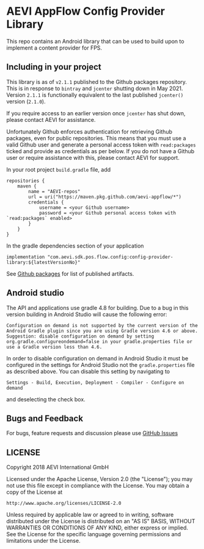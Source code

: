 # AEVI AppFlow Config Provider Library

This repo contains an Android library that can be used to build upon to implement a content provider for FPS.

## Including in your project

This library is as of `v2.1.1` published to the Github packages repository. This is in response to `bintray` and `jcenter` shutting down in May 2021.
Version `2.1.1` is functionally equivalent to the last published `jcenter()` version (`2.1.0`).

If you require access to an earlier version once `jcenter` has shut down, please contact AEVI for assistance.

Unfortunately Github enforces authentication for retrieving Github packages, even for public repositories. This means that you must
use a valid Github user and generate a personal access token with `read:packages` ticked and provide as credentials as per below.
If you do not have a Github user or require assistance with this, please contact AEVI for support.

In your root project `build.gradle` file, add

```
repositories {
    maven {
        name = "AEVI-repos"
        url = uri("https://maven.pkg.github.com/aevi-appflow/*")
        credentials {
            username = <your Github username>
            password = <your Github personal access token with `read:packages` enabled>
        }
    }
}
```

In the gradle dependencies section of your application

```
implementation "com.aevi.sdk.pos.flow.config:config-provider-library:${latestVersionNo}"
```

See [Github packages](https://github.com/orgs/AEVI-AppFlow/packages?repo_name=config-provider-library) for list of published artifacts.

## Android studio

The API and applications use gradle 4.8 for building. Due to a bug in this version building in Android Studio will cause the following
error:

```text
Configuration on demand is not supported by the current version of the Android Gradle plugin since you are using Gradle version 4.6 or above. Suggestion: disable configuration on demand by setting org.gradle.configureondemand=false in your gradle.properties file or use a Gradle version less than 4.6.
```

In order to disable configuration on demand in Android Studio it must be configured in the settings for Android Studio not the
`gradle.properties` file as described above. You can disable this setting by navigating to

```text
Settings - Build, Execution, Deployment - Compiler - Configure on demand
```

and deselecting the check box.


## Bugs and Feedback

For bugs, feature requests and discussion please use [GitHub Issues](https://github.com/Aevi-AppFlow/config-provider-library/issues)

## LICENSE

Copyright 2018 AEVI International GmbH

Licensed under the Apache License, Version 2.0 (the "License");
you may not use this file except in compliance with the License.
You may obtain a copy of the License at

    http://www.apache.org/licenses/LICENSE-2.0

Unless required by applicable law or agreed to in writing, software
distributed under the License is distributed on an "AS IS" BASIS,
WITHOUT WARRANTIES OR CONDITIONS OF ANY KIND, either express or implied.
See the License for the specific language governing permissions and
limitations under the License.